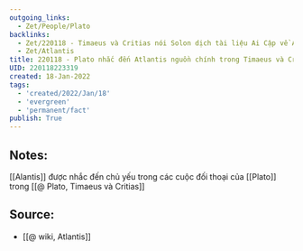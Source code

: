 ```yaml
---
outgoing_links:
  - Zet/People/Plato
backlinks:
  - Zet/220118 - Timaeus và Critias nói Solon dịch tài liệu Ai Cập về Atlantis
  - Zet/Atlantis
title: 220118 - Plato nhắc đến Atlantis nguồn chính trong Timaeus và Critias
UID: 220118223319
created: 18-Jan-2022
tags:
  - 'created/2022/Jan/18'
  - 'evergreen'
  - 'permanent/fact'
publish: True
---
```

## Notes:
[[Alantis]] được nhắc đến chủ yếu trong các cuộc đối thoại của [[Plato]] trong [[@ Plato, Timaeus và Critias]]

## Source:
- [[@ wiki, Atlantis]]


